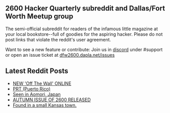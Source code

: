 ## 2600 Hacker Quarterly subreddit and Dallas/Fort Worth Meetup group
The semi-official subreddit for readers of the infamous little magazine at your local bookstore--full of goodies for the aspiring hacker. Please do not post links that violate the reddit's user agreement.

Want to see a new feature or contribute: 
Join us in [discord](https://dfw2600.dapla.net/chat) under #support or open an issue ticket at [dfw2600.dapla.net/issues](https://dfw2600.dapla.net/issues)

## Latest Reddit Posts
<!-- BLOG-POST-LIST:START -->
- [NEW 'Off The Wall' ONLINE](https://2600.com/wall/29-10-2024)
- [PRT (Puerto Rico)](https://www.reddit.com/r/2600/comments/1ge84pg/prt_puerto_rico/)
- [Seen in Aomori, Japan](https://www.reddit.com/r/2600/comments/1gcz59a/seen_in_aomori_japan/)
- [AUTUMN ISSUE OF 2600 RELEASED](https://2600.com/content/autumn-issue-2600-released-16)
- [Found in a small Kansas town.](https://www.reddit.com/r/2600/comments/1g9ul49/found_in_a_small_kansas_town/)
<!-- BLOG-POST-LIST:END -->
